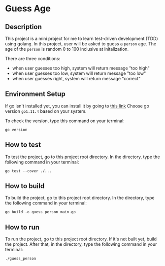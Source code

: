 # Guess Age

## Description
This project is a mini project for me to learn test-driven development (TDD) using golang.
In this project, user will be asked to guess a `person` age.
The age of the `person` is random 0 to 100 inclusive at initalization.

There are three conditions:
* when user guesses too high, system will return message "too high"
* when user guesses too low, system will return message "too low"
* when user guesses right, system will return message "correct"

## Environment Setup
If go isn't installed yet, you can install it by going to [this link](https://golang.org/dl/)
Choose go version `go1.11.4` based on your system.

To check the version, type this command on your terminal:
```
go version
```

## How to test
To test the project, go to this project root directory. In the directory, type the following command in your terminal:
```
go test --cover ./...
```

## How to build
To build the project, go to this project root directory. In the directory, type the following command in your terminal:
```
go build -o guess_person main.go
```

## How to run
To run the project, go to this project root directory. If it's not built yet, build the project. After that, in the directory, type the following command in your terminal:
```
./guess_person
```
